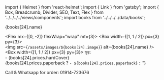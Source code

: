 import { Helmet } from 'react-helmet';
import { Link } from 'gatsby';
import { Box, Breadcrumb, Divider, SEO, Text, Flex } from '../../../../views/components';
import books from '../../../../data/books';

<SEO pageTitle={books[24].name} />
<Box maxWidth={960} margin="0 auto" padding={{ xs: 3, sm: 4 }}>
  <Text variant="h2" textAlign="center">
    {books[24].name}
  </Text>
  <Divider />
  <Breadcrumb
    links={[
      { url: '/', name: 'নীড়পাতা' },
      { url: '/finance/', name: 'আর্থিক ব্যাপার' },
      { url: '/finance/business-of-madrassa/', name: 'মাদ্রাসার আয়ের উৎস যখন ব্যবসা' },
      { url: '/finance/business-of-madrassa/library/', name: 'মাদ্রাসাস্থ পাঠাগারের বইসমূহ' },
    ]}
  />
  <Divider />

<Flex mx={[0, -2]} flexWrap="wrap" mt={3}>
  <Box  width={[1, 1 / 2]} px={3} py={3}>        
    <img src={`/assets/images/${books[24].image}`} alt={books[24].name} />
  </Box>
  <Box  width={[1, 1 / 2]} px={3} py={3}>
    <Text variant="raw" html={books[24].description} />
    <Text>
    মূল্য: <br />
    - {books[24].prices.hardCover} <br />
    {books[24].prices.paperback ? `- ${books[24].prices.paperback}` : ''}
    </Text>
  </Box>
</Flex>

<Text mt={3} textAlign="center" fontWeight="bold">
Call & Whatsapp for order: 01914-723676
</Text>

</Box>
